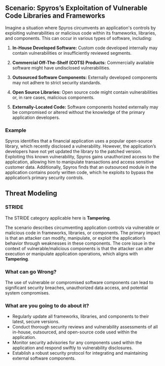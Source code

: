 ## Scenario: Spyros’s Exploitation of Vulnerable Code Libraries and Frameworks

Imagine a situation where Spyros circumvents an application's controls by exploiting vulnerabilities or malicious code within its frameworks, libraries, and components. This can occur in various types of software, including:

1. **In-House Developed Software:** Custom code developed internally may contain vulnerabilities or insufficiently reviewed segments.

2. **Commercial Off-The-Shelf (COTS) Products:** Commercially available software might have undisclosed vulnerabilities.

3. **Outsourced Software Components:** Externally developed components may not adhere to strict security standards.

4. **Open Source Libraries:** Open source code might contain vulnerabilities or, in rare cases, malicious components.

5. **Externally-Located Code:** Software components hosted externally may be compromised or altered without the knowledge of the primary application developers.

### Example

Spyros identifies that a financial application uses a popular open-source library, which recently disclosed a vulnerability. However, the application’s developers have not yet updated the library to the patched version. Exploiting this known vulnerability, Spyros gains unauthorized access to the application, allowing him to manipulate transactions and access sensitive customer data. Additionally, Spyros finds that an outsourced module in the application contains poorly written code, which he exploits to bypass the application’s primary security controls.

## Threat Modeling

### STRIDE

The STRIDE category applicable here is **Tampering**.

The scenario describes circumventing application controls via vulnerable or malicious code in frameworks, libraries, or components.
The primary impact is that an attacker can modify, manipulate, or exploit the application’s behavior through weaknesses in these components.
The core issue in the context of vulnerable/malicious components is that the attacker can alter execution or manipulate application operations, which aligns with **Tampering**.

### What can go Wrong?

The use of vulnerable or compromised software components can lead to significant security breaches, unauthorized data access, and potential system compromises.

### What are you going to do about it?

- Regularly update all frameworks, libraries, and components to their latest, secure versions.
- Conduct thorough security reviews and vulnerability assessments of all in-house, outsourced, and open-source code used within the application.
- Monitor security advisories for any components used within the application and respond swiftly to vulnerability disclosures.
- Establish a robust security protocol for integrating and maintaining external software components.
